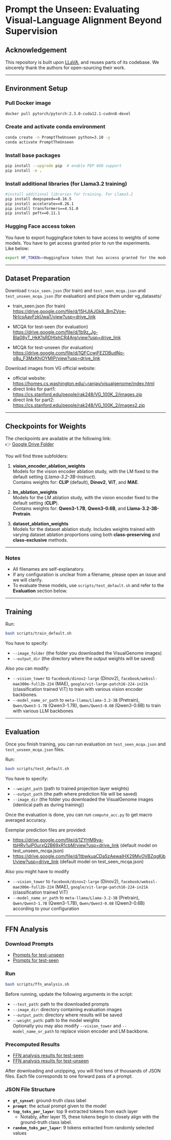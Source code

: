 # Prompt the Unseen: Evaluating Visual-Language Alignment Beyond Supervision

## Acknowledgement

This repository is built upon [LLaVA](https://github.com/haotian-liu/LLaVA), 
and reuses parts of its codebase. We sincerely thank the authors for open-sourcing their work.

---

## Environment Setup

### Pull Docker image
```bash
docker pull pytorch/pytorch:2.3.0-cuda12.1-cudnn8-devel
```

### Create and activate conda environment
```bash
conda create -n PromptTheUnseen python=3.10 -y
conda activate PromptTheUnseen
```

### Install base packages
```bash
pip install --upgrade pip  # enable PEP 660 support
pip install -e .
```

### Install additional libraries (for Llama3.2 training)
```bash
#install additional libraries for training. For Llama3.2
pip install deepspeed==0.16.5
pip install accelerate==0.26.1
pip install transformers==4.51.0
pip install peft==0.11.1
```

### Hugging Face access token
You have to export huggingface token to have access to weights of some models. You have to get access granted prior to run the experiments.  
Like below:
```bash
export HF_TOKEN=<Huggingface token that has access granted for the model weights.>
```

---

## Dataset Preparation

Download `train_seen.json` (for train) and `test_seen_mcqa.json` and `test_unseen_mcqa.json` (for evaluation) and place them under vg_datasets/

- train_seen.json (for train)  
  https://drive.google.com/file/d/15HJlAJGk8_BmZVoe-NrIcsAavFzkUwaT/view?usp=drive_link

- MCQA for test-seen (for evaluation)  
  https://drive.google.com/file/d/1b9z_Jg-Bla08yT_HkK1sRDHlxhCR4Ajg/view?usp=drive_link

- MCQA for test-unseen (for evaluation)  
  https://drive.google.com/file/d/1QFCcwjFEZDBudNo-o8u_F3MxKhiOYMIP/view?usp=drive_link

Download images from VG official website:

- official website: https://homes.cs.washington.edu/~ranjay/visualgenome/index.html  
- direct links for part1: https://cs.stanford.edu/people/rak248/VG_100K_2/images.zip  
- direct link for part2: https://cs.stanford.edu/people/rak248/VG_100K_2/images2.zip

---

## Checkpoints for Weights

The checkpoints are available at the following link:  
👉 [Google Drive Folder](https://drive.google.com/drive/folders/15mklHnurKdYMsffuif6LhYdkrulc1SLc?usp=sharing)

You will find three subfolders:

1. **vision_encoder_ablation_weights**  
   Models for the vision encoder ablation study, with the LM fixed to the default setting (*Llama-3.2-3B-Instruct*).  
   Contains weights for: **CLIP** (default), **Dinov2**, **ViT**, and **MAE**.

2. **lm_ablation_weights**  
   Models for the LM ablation study, with the vision encoder fixed to the default setting (**CLIP**).  
   Contains weights for: **Qwen3-1.7B**, **Qwen3-0.6B**, and **Llama-3.2-3B-Pretrain**.

3. **dataset_ablation_weights**  
   Models for the dataset ablation study. Includes weights trained with varying dataset ablation proportions using both **class-preserving** and **class-exclusive** methods.

---

### Notes
- All filenames are self-explanatory.  
- If any configuration is unclear from a filename, please open an issue and we will clarify.  
- To evaluate these models, use `scripts/test_default.sh` and refer to the **Evaluation** section below.


---

## Training

Run:
```bash
bash scripts/train_default.sh
```

You have to specify:
- `--image_folder` (the folder you downloaded the VisualGenome images)  
- `--output_dir` (the directory where the output weights will be saved)

Also you can modify:
- `--vision_tower` to `facebook/dinov2-large` (Dinov2), `facebook/webssl-mae300m-full2b-224` (MAE), `google/vit-large-patch16-224-in21k` (classification trained ViT) to train with various vision encoder backbones.
- `--model_name_or_path` to `meta-llama/Llama-3.2-3B` (Pretrain), `Qwen/Qwen3-1.7B` (Qwen3-1.7B), `Qwen/Qwen3-0.6B` (Qwen3-0.6B) to train with various LLM backbones

---

## Evaluation

Once you finish training, you can run evaluation on `test_seen_mcqa.json` and `test_unseen_mcqa.json` files.

Run:
```bash
bash scripts/test_default.sh
```

You have to specify:
- `--weight_path` (path to trained projection layer weights)
- `--output_path` (the path where prediction file will be saved)
- `--image_dir` (the folder you downloaded the VisualGenome images (identical path as during training))

Once the evaluation is done, you can run `compute_acc.py` to get macro averaged accuracy.

Exemplar prediction files are provided:
- https://drive.google.com/file/d/1ZYHM9ya-tbHRv1uiP0urxQ2B69xR1cbM/view?usp=drive_link  (default model on test_unseen_mcqa.json)
- https://drive.google.com/file/d/1tbwkuaCDa5zAewaIHX29MvOVBZqgKjbt/view?usp=drive_link  (default model on test_seen_mcqa.json)

Also you might have to modify 
- `--vision_tower` to `facebook/dinov2-large` (Dinov2), `facebook/webssl-mae300m-full2b-224` (MAE), `google/vit-large-patch16-224-in21k` (classification trained ViT) 
- `--model_name_or_path` to `meta-llama/Llama-3.2-3B` (Pretrain), `Qwen/Qwen3-1.7B` (Qwen3-1.7B), `Qwen/Qwen3-0.6B` (Qwen3-0.6B) 
according to your configuration

---

## FFN Analysis

### Download Prompts
- [Prompts for test-unseen](https://drive.google.com/file/d/1R37kA1lXaEpngYYdeb-XgNsCg0ToJV8R/view?usp=drive_link)  
- [Prompts for test-seen](https://drive.google.com/file/d/1273tSI_3r7FS1r8wVhbII-A2QIh7Vazt/view?usp=drive_link)  

### Run
```bash
bash scripts/ffn_analysis.sh
```

Before running, update the following arguments in the script:
- `--test_path`: path to the downloaded prompts  
- `--image_dir`: directory containing evaluation images  
- `--output_path`: directory where results will be saved  
- `--weight_path`: path to the model weights  
Optionally you may also modify `--vision_tower` and `--model_name_or_path` to replace vision encoder and LM backbone.

### Precomputed Results
- [FFN analysis results for test-seen](https://drive.google.com/file/d/1IX0hER3VmhafEOOKsAAz4a8fYESkMkz-/view?usp=drive_link)  
- [FFN analysis results for test-unseen](https://drive.google.com/file/d/1nE9tpzTkaxTG6-xeCLUuiPVwcaKK0fWv/view?usp=drive_link)  

After downloading and unzipping, you will find tens of thousands of JSON files. Each file corresponds to one forward pass of a prompt.

### JSON File Structure
- **`gt_synset`**: ground-truth class label  
- **`prompt`**: the actual prompt given to the model  
- **`top_toks_per_layer`**: top 9 extracted tokens from each layer  
  - Notably, after layer 15, these tokens begin to closely align with the ground-truth class label.  
- **`random_toks_per_layer`**: 9 tokens extracted from randomly selected values  
